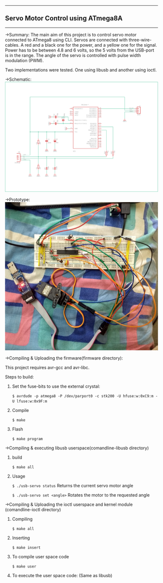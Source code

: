 ----------------------------------------------------------------------------------------------------------------------------------------

Servo Motor Control using ATmega8A
----------------------------------
----------------------------------------------------------------------------------------------------------------------------------------

->Summary:
The main aim of this project is to control servo motor connected to ATmega8 using CLI. Servos are connected with three-wire-cables. A red and a black one for the power, and a yellow one for the signal. Power has to be between 4.8 and 6 volts, so the 5 volts from the USB-port is in the range. The angle of the servo is controlled with pulse width modulation (PWM).

Two implementations were tested. One using libusb and another using ioctl.

->Schematic:
![alt text](https://github.com/h20180142/G547/blob/master/Project_Servomotor_libusb_ioctl/circuit%20schematic.png)

->Prototype:
![alt text](https://github.com/h20180142/G547/blob/master/Project_Servomotor_libusb_ioctl/IMG_20190428_162544450_HDR1.jpg)

->Compiling & Uploading the firmware(firmware directory):

This project requires avr-gcc and avr-libc.

Steps to build:

1. Set the fuse-bits to use the external crystal:

   `$ avrdude -p atmega8 -P /dev/parport0 -c stk200 -U hfuse:w:0xC9:m -U lfuse:w:0x9F:m`

2. Compile

   `$ make`

3. Flash

   `$ make program`

->Compiling & executing libusb userspace(comandline-libusb directory)

1. build

   `$ make all`

2. Usage

   `$ ./usb-servo status` Returns the current servo motor angle

   `$ ./usb-servo set <angle>` Rotates the motor to the requested angle

->Compiling & Uploading the ioctl userspace and kernel module (comandline-ioctl directory)

1. Compiling

   `$ make all`

2. Inserting

   `$ make insert`

3. To compile user space code

   `$ make user`

4. To execute the user space code: (Same as libusb)

